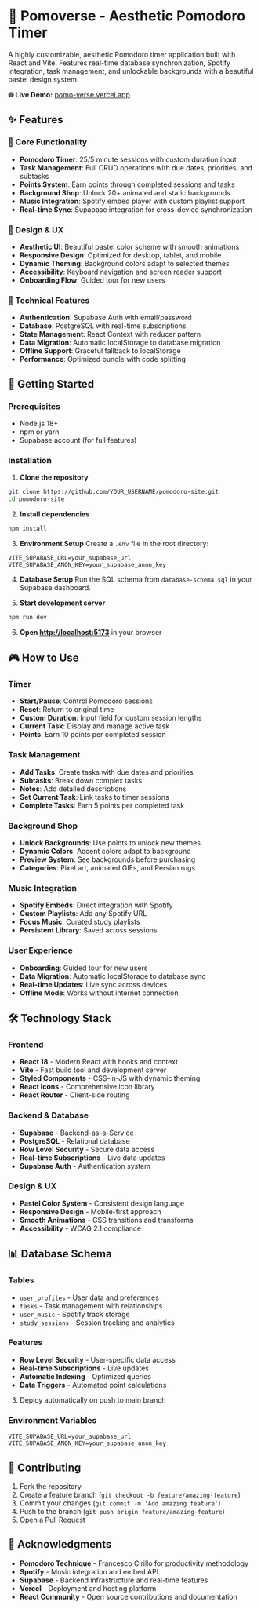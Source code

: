 # 🍅 Pomoverse - Aesthetic Pomodoro Timer

A highly customizable, aesthetic Pomodoro timer application built with React and Vite. Features real-time database synchronization, Spotify integration, task management, and unlockable backgrounds with a beautiful pastel design system.

**🌐 Live Demo:** [pomo-verse.vercel.app](https://pomo-verse.vercel.app)

## ✨ Features

### 🎯 Core Functionality
- **Pomodoro Timer**: 25/5 minute sessions with custom duration input
- **Task Management**: Full CRUD operations with due dates, priorities, and subtasks
- **Points System**: Earn points through completed sessions and tasks
- **Background Shop**: Unlock 20+ animated and static backgrounds
- **Music Integration**: Spotify embed player with custom playlist support
- **Real-time Sync**: Supabase integration for cross-device synchronization

### 🎨 Design & UX
- **Aesthetic UI**: Beautiful pastel color scheme with smooth animations
- **Responsive Design**: Optimized for desktop, tablet, and mobile
- **Dynamic Theming**: Background colors adapt to selected themes
- **Accessibility**: Keyboard navigation and screen reader support
- **Onboarding Flow**: Guided tour for new users

### 🔧 Technical Features
- **Authentication**: Supabase Auth with email/password
- **Database**: PostgreSQL with real-time subscriptions
- **State Management**: React Context with reducer pattern
- **Data Migration**: Automatic localStorage to database migration
- **Offline Support**: Graceful fallback to localStorage
- **Performance**: Optimized bundle with code splitting

## 🚀 Getting Started

### Prerequisites
- Node.js 18+ 
- npm or yarn
- Supabase account (for full features)

### Installation

1. **Clone the repository**
```bash
git clone https://github.com/YOUR_USERNAME/pomodoro-site.git
cd pomodoro-site
```

2. **Install dependencies**
```bash
npm install
```

3. **Environment Setup**
Create a `.env` file in the root directory:
```env
VITE_SUPABASE_URL=your_supabase_url
VITE_SUPABASE_ANON_KEY=your_supabase_anon_key
```

4. **Database Setup**
Run the SQL schema from `database-schema.sql` in your Supabase dashboard.

5. **Start development server**
```bash
npm run dev
```

6. **Open [http://localhost:5173](http://localhost:5173)** in your browser

## 🎮 How to Use

### Timer
- **Start/Pause**: Control Pomodoro sessions
- **Reset**: Return to original time
- **Custom Duration**: Input field for custom session lengths
- **Current Task**: Display and manage active task
- **Points**: Earn 10 points per completed session

### Task Management
- **Add Tasks**: Create tasks with due dates and priorities
- **Subtasks**: Break down complex tasks
- **Notes**: Add detailed descriptions
- **Set Current Task**: Link tasks to timer sessions
- **Complete Tasks**: Earn 5 points per completed task

### Background Shop
- **Unlock Backgrounds**: Use points to unlock new themes
- **Dynamic Colors**: Accent colors adapt to background
- **Preview System**: See backgrounds before purchasing
- **Categories**: Pixel art, animated GIFs, and Persian rugs

### Music Integration
- **Spotify Embeds**: Direct integration with Spotify
- **Custom Playlists**: Add any Spotify URL
- **Focus Music**: Curated study playlists
- **Persistent Library**: Saved across sessions

### User Experience
- **Onboarding**: Guided tour for new users
- **Data Migration**: Automatic localStorage to database sync
- **Real-time Updates**: Live sync across devices
- **Offline Mode**: Works without internet connection

## 🛠️ Technology Stack

### Frontend
- **React 18** - Modern React with hooks and context
- **Vite** - Fast build tool and development server
- **Styled Components** - CSS-in-JS with dynamic theming
- **React Icons** - Comprehensive icon library
- **React Router** - Client-side routing

### Backend & Database
- **Supabase** - Backend-as-a-Service
- **PostgreSQL** - Relational database
- **Row Level Security** - Secure data access
- **Real-time Subscriptions** - Live data updates
- **Supabase Auth** - Authentication system

### Design & UX
- **Pastel Color System** - Consistent design language
- **Responsive Design** - Mobile-first approach
- **Smooth Animations** - CSS transitions and transforms
- **Accessibility** - WCAG 2.1 compliance

## 📊 Database Schema

### Tables
- `user_profiles` - User data and preferences
- `tasks` - Task management with relationships
- `user_music` - Spotify track storage
- `study_sessions` - Session tracking and analytics

### Features
- **Row Level Security** - User-specific data access
- **Real-time Subscriptions** - Live updates
- **Automatic Indexing** - Optimized queries
- **Data Triggers** - Automated point calculations

3. Deploy automatically on push to main branch

### Environment Variables
```env
VITE_SUPABASE_URL=your_supabase_url
VITE_SUPABASE_ANON_KEY=your_supabase_anon_key
```

## 🤝 Contributing

1. Fork the repository
2. Create a feature branch (`git checkout -b feature/amazing-feature`)
3. Commit your changes (`git commit -m 'Add amazing feature'`)
4. Push to the branch (`git push origin feature/amazing-feature`)
5. Open a Pull Request


## 🙏 Acknowledgments

- **Pomodoro Technique** - Francesco Cirillo for productivity methodology
- **Spotify** - Music integration and embed API
- **Supabase** - Backend infrastructure and real-time features
- **Vercel** - Deployment and hosting platform
- **React Community** - Open source contributions and documentation
